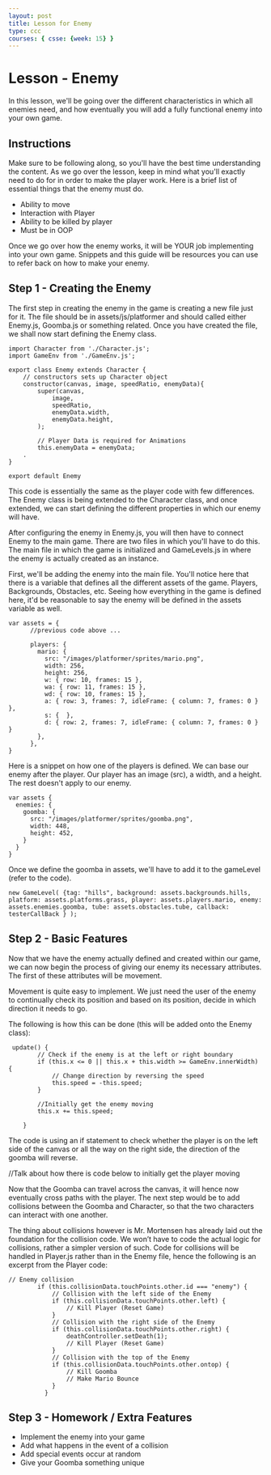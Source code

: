 ```yaml
---
layout: post
title: Lesson for Enemy
type: ccc
courses: { csse: {week: 15} }
---
```


# Lesson - Enemy
In this lesson, we'll be going over the different characteristics in which all enemies need, and how eventually you will add a fully functional enemy into your own game.

## Instructions
Make sure to be following along, so you'll have the best time understanding the content. As we go over the lesson, keep in mind what you'll exactly need to do for in order to make the player work. Here is a brief list of essential things that the enemy must do.
- Ability to move
- Interaction with Player
- Ability to be killed by player
- Must be in OOP

Once we go over how the enemy works, it will be YOUR job implementing into your own game. Snippets and this guide will be resources you can use to refer back on how to make your enemy.

## Step 1 - Creating the Enemy
The first step in creating the enemy in the game is creating a new file just for it. The file should be in assets/js/platformer and should called either Enemy.js, Goomba.js or something related. Once you have created the file, we shall now start defining the Enemy class.

```
import Character from './Character.js';
import GameEnv from './GameEnv.js';

export class Enemy extends Character {
    // constructors sets up Character object 
    constructor(canvas, image, speedRatio, enemyData){
        super(canvas, 
            image, 
            speedRatio,
            enemyData.width, 
            enemyData.height, 
        );

        // Player Data is required for Animations
        this.enemyData = enemyData;
    .
}

export default Enemy
```

This code is essentially the same as the player code with few differences. The Enemy class is being extended to the Character class, and once extended, we can start defining the different properties in which our enemy will have.

After configuring the enemy in Enemy.js, you will then have to connect Enemy to the main game. There are two files in which you'll have to do this. The main file in which the game is initialized and GameLevels.js in where the enemy is actually created as an instance.

First, we'll be adding the enemy into the main file. You'll notice here that there is a variable that defines all the different assets of the game. Players, Backgrounds, Obstacles, etc. Seeing how everything in the game is defined here, it'd be reasonable to say the enemy will be defined in the assets variable as well.

```
var assets = {
      //previous code above ...

      players: {
        mario: {
          src: "/images/platformer/sprites/mario.png",
          width: 256,
          height: 256,
          w: { row: 10, frames: 15 },
          wa: { row: 11, frames: 15 },
          wd: { row: 10, frames: 15 },
          a: { row: 3, frames: 7, idleFrame: { column: 7, frames: 0 } },
          s: {  },
          d: { row: 2, frames: 7, idleFrame: { column: 7, frames: 0 } }
        },
      },
}
```

Here is a snippet on how one of the players is defined. We can base our enemy after the player. Our player has an image (src), a width, and a height. The rest doesn't apply to our enemy.

```
var assets {
  enemies: {
    goomba: {
      src: "/images/platformer/sprites/goomba.png",
      width: 448,
      height: 452,
    }
  }
}
```

Once we define the goomba in assets, we'll have to add it to the gameLevel (refer to the code).


```
new GameLevel( {tag: "hills", background: assets.backgrounds.hills, platform: assets.platforms.grass, player: assets.players.mario, enemy: assets.enemies.goomba, tube: assets.obstacles.tube, callback: testerCallBack } );
```


## Step 2 - Basic Features
Now that we have the enemy actually defined and created within our game, we can now begin the process of giving our enemy its necessary attributes. The first of these attributes will be movement.

Movement is quite easy to implement. We just need the user of the enemy to continually check its position and based on its position, decide in which direction it needs to go.

The following is how this can be done (this will be added onto the Enemy class):

```
 update() {
        // Check if the enemy is at the left or right boundary
        if (this.x <= 0 || this.x + this.width >= GameEnv.innerWidth) {
            // Change direction by reversing the speed
            this.speed = -this.speed;
        }

        //Initially get the enemy moving
        this.x += this.speed;

    }
```

The code is using an if statement to check whether the player is on the left side of the canvas or all the way on the right side, the direction of the goomba will reverse.


//Talk about how there is code below to initially get the player moving

Now that the Goomba can travel across the canvas, it will hence now eventually cross paths with the player. The next step would be to add collisions between the Goomba and Character, so that the two characters can interact with one another.

The thing about collisions however is Mr. Mortensen has already laid out the foundation for the collision code. We won’t have to code the actual logic for collisions, rather a simpler version of such. Code for collisions will be handled in Player.js rather than in the Enemy file, hence the following is an excerpt from the Player code:

```
// Enemy collision
        if (this.collisionData.touchPoints.other.id === "enemy") {
            // Collision with the left side of the Enemy
            if (this.collisionData.touchPoints.other.left) {
                // Kill Player (Reset Game)
            }
            // Collision with the right side of the Enemy
            if (this.collisionData.touchPoints.other.right) {
                deathController.setDeath(1);
                // Kill Player (Reset Game)
            }
            // Collision with the top of the Enemy
            if (this.collisionData.touchPoints.other.ontop) {
                // Kill Goomba
                // Make Mario Bounce
            }
          }
```

## Step 3 - Homework / Extra Features

- Implement the enemy into your game
- Add what happens in the event of a collision
- Add special events occur at random
- Give your Goomba something unique